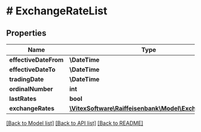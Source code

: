 # # ExchangeRateList

## Properties

Name | Type | Description | Notes
------------ | ------------- | ------------- | -------------
**effectiveDateFrom** | **\DateTime** |  |
**effectiveDateTo** | **\DateTime** |  | [optional]
**tradingDate** | **\DateTime** |  |
**ordinalNumber** | **int** |  |
**lastRates** | **bool** |  |
**exchangeRates** | [**\VitexSoftware\Raiffeisenbank\Model\ExchangeRate[]**](ExchangeRate.md) |  |

[[Back to Model list]](../../README.md#models) [[Back to API list]](../../README.md#endpoints) [[Back to README]](../../README.md)
